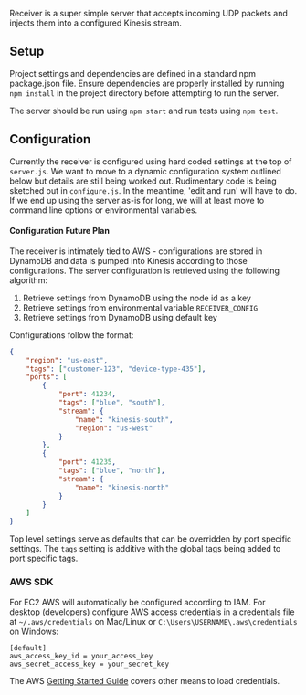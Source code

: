 Receiver is a super simple server that accepts incoming UDP packets and
injects them into a configured Kinesis stream.

## Setup

Project settings and dependencies are defined in a standard npm package.json
file. Ensure dependencies are properly installed by running `npm install`
in the project directory before attempting to run the server.

The server should be run using `npm start` and run tests using `npm test`.

## Configuration

Currently the receiver is configured using hard coded settings at the top
of `server.js`. We want to move to a dynamic configuration system outlined
below but details are still being worked out. Rudimentary code is being
sketched out in `configure.js`. In the meantime, 'edit and run'
will have to do. If we end up using the server as-is for long, we will at least
move to command line options or environmental variables.

#### Configuration Future Plan

The receiver is intimately tied to AWS - configurations are stored in DynamoDB
and data is pumped into Kinesis according to those configurations. The server
configuration is retrieved using the following algorithm:

1. Retrieve settings from DynamoDB using the node id as a key
2. Retrieve settings from environmental variable `RECEIVER_CONFIG`
1. Retrieve settings from DynamoDB using default key

Configurations follow the format:

```json
{
    "region": "us-east",
    "tags": ["customer-123", "device-type-435"],
    "ports": [
        {
            "port": 41234,
            "tags": ["blue", "south"],
            "stream": {
                "name": "kinesis-south",
                "region": "us-west"
            }
        },
        {
            "port": 41235,
            "tags": ["blue", "north"],
            "stream": {
                "name": "kinesis-north"
            }
        }
    ]
}
```

Top level settings serve as defaults that can be overridden by port specific
settings. The `tags` setting is additive with the global tags being added to
port specific tags.

### AWS SDK

For EC2 AWS will automatically be configured according to IAM. For desktop
(developers) configure AWS access credentials in a credentials file at
`~/.aws/credentials` on Mac/Linux or `C:\Users\USERNAME\.aws\credentials`
on Windows:

```
[default]
aws_access_key_id = your_access_key
aws_secret_access_key = your_secret_key
```

The AWS [Getting Started Guide][guide] covers other means to load credentials.

[guide]: http://docs.aws.amazon.com/AWSJavaScriptSDK/guide/node-intro.html
